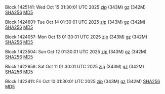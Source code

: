 Block 1425141: Wed Oct 15 01:30:01 UTC 2025 [zip](https://files.01coin.io/mainnet/2025-10-15/bootstrap.dat.zip) (343M) [gz](https://files.01coin.io/mainnet/2025-10-15/bootstrap.dat.tar.gz) (342M) [SHA256](https://files.01coin.io/mainnet/2025-10-15/sha256.txt) [MD5](https://files.01coin.io/mainnet/2025-10-15/md5.txt)

Block 1424601: Tue Oct 14 01:30:01 UTC 2025 [zip](https://files.01coin.io/mainnet/2025-10-14/bootstrap.dat.zip) (343M) [gz](https://files.01coin.io/mainnet/2025-10-14/bootstrap.dat.tar.gz) (342M) [SHA256](https://files.01coin.io/mainnet/2025-10-14/sha256.txt) [MD5](https://files.01coin.io/mainnet/2025-10-14/md5.txt)

Block 1424057: Mon Oct 13 01:30:01 UTC 2025 [zip](https://files.01coin.io/mainnet/2025-10-13/bootstrap.dat.zip) (343M) [gz](https://files.01coin.io/mainnet/2025-10-13/bootstrap.dat.tar.gz) (342M) [SHA256](https://files.01coin.io/mainnet/2025-10-13/sha256.txt) [MD5](https://files.01coin.io/mainnet/2025-10-13/md5.txt)

Block 1423504: Sun Oct 12 01:30:01 UTC 2025 [zip](https://files.01coin.io/mainnet/2025-10-12/bootstrap.dat.zip) (343M) [gz](https://files.01coin.io/mainnet/2025-10-12/bootstrap.dat.tar.gz) (342M) [SHA256](https://files.01coin.io/mainnet/2025-10-12/sha256.txt) [MD5](https://files.01coin.io/mainnet/2025-10-12/md5.txt)

Block 1422959: Sat Oct 11 01:30:01 UTC 2025 [zip](https://files.01coin.io/mainnet/2025-10-11/bootstrap.dat.zip) (343M) [gz](https://files.01coin.io/mainnet/2025-10-11/bootstrap.dat.tar.gz) (342M) [SHA256](https://files.01coin.io/mainnet/2025-10-11/sha256.txt) [MD5](https://files.01coin.io/mainnet/2025-10-11/md5.txt)

Block 1422411: Fri Oct 10 01:30:01 UTC 2025 [zip](https://files.01coin.io/mainnet/2025-10-10/bootstrap.dat.zip) (343M) [gz](https://files.01coin.io/mainnet/2025-10-10/bootstrap.dat.tar.gz) (342M) [SHA256](https://files.01coin.io/mainnet/2025-10-10/sha256.txt) [MD5](https://files.01coin.io/mainnet/2025-10-10/md5.txt)
